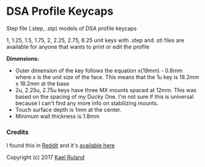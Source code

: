 # DSA Profile Keycaps

Step file (.step, .stp) models of DSA profile keycaps

1, 1.25, 1.5, 1.75, 2, 2.25, 2.75, 6.25 unit keys with .step and .stl files are available for anyone that wants to print or edit the profile

**Dimensions:**

- Outer dimension of the key follows the equation x(19mm) - 0.8mm where x is the unit size of the face. This means that the 1u key is 18.2mm x 18.2mm at the base
- 2u, 2.25u, 2.75u keys have three MX mounts spaced at 12mm. This was based on the spacing of my Ducky One. I'm not sure if this is universal because I can't find any more info on stabilizing mounts.
- Touch surface depth is 1mm at the center.
- Minimum wall thickness is 1.8mm

### Credits

I found this in [Reddit](https://www.reddit.com/r/MechanicalKeyboards/comments/5yzsaz/dsa_keycap_i_modeled_print_files_available_in) and it's [available here](https://drive.google.com/drive/folders/0B0LNjZf_tzjWZGhwZ0VKUm9PQVE)

Copyright (c) 2017 [Kael Ruland](https://www.reddit.com/user/the_television/)